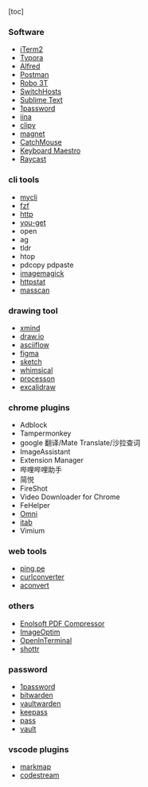 [toc]
### Software

- [iTerm2](https://github.com/gnachman/iTerm2)
- [Typora](https://www.typora.io/)
- [Alfred](https://www.alfredapp.com/)
- [Postman](https://www.getpostman.com/)
- [Robo 3T](https://robomongo.org/)
- [SwitchHosts](https://github.com/oldj/SwitchHosts)
- [Sublime Text](https://www.sublimetext.com/)
- [1password](https://1password.com/)
- [iina](https://github.com/iina/iina)
- [clipy](https://clipy-app.com/)
- [magnet](https://magnet.crowdcafe.com/)
- [CatchMouse](https://github.com/round/CatchMouse)
- [Keyboard Maestro](https://www.keyboardmaestro.com/)
- [Raycast](https://www.raycast.com/)

### cli tools

- [mycli](https://github.com/dbcli/mycli)
- [fzf](https://github.com/junegunn/fzf)
- [http](https://github.com/jakubroztocil/httpie)
- [you-get](https://github.com/soimort/you-get)
- open
- ag
- tldr
- htop
- pdcopy pdpaste
- [imagemagick](https://imagemagick.org/)
- [httpstat](https://github.com/davecheney/httpstat)
- [masscan](https://github.com/robertdavidgraham/masscan)

### drawing tool
- [xmind](https://www.xmind.net/)
- [draw.io](https://app.diagrams.net/)
- [asciiflow](https://asciiflow.com/)
- [figma](https://www.figma.com/)
- [sketch](https://www.sketch.com/)
- [whimsical](https://whimsical.com/)
- [processon](https://www.processon.com/)
- [excalidraw](https://excalidraw.com/)

### chrome plugins

- Adblock
- Tampermonkey
- google 翻译/Mate Translate/沙拉查词
- ImageAssistant
- Extension Manager
- 哔哩哔哩助手
- 简悦
- FireShot
- Video Downloader for Chrome
- FeHelper
- [Omni](/chrome/Omni.md)
- [itab](https://www.itab.link/)
- Vimium


### web tools
- [ping.pe](http://ping.pe/)
- [curlconverter](https://github.com/NickCarneiro/curlconverter)
- [aconvert](https://www.aconvert.com/)

### others
- [Enolsoft PDF Compressor](https://www.enolsoft.com/pdf-compressor-for-mac.html)
- [ImageOptim](https://imageoptim.com/mac)
- [OpenInTerminal](https://github.com/Ji4n1ng/OpenInTerminal)
- [shottr](https://shottr.cc/)

### password
- [1password](https://1password.com/)
- [bitwarden](https://bitwarden.com/)
- [vaultwarden](https://github.com/dani-garcia/vaultwarden)
- [keepass](https://keepass.info/)
- [pass](https://www.passwordstore.org/)
- [vault](https://www.vaultproject.io/)

### vscode plugins
- [markmap](https://github.com/markmap/markmap)
- [codestream](https://www.codestream.com/)
